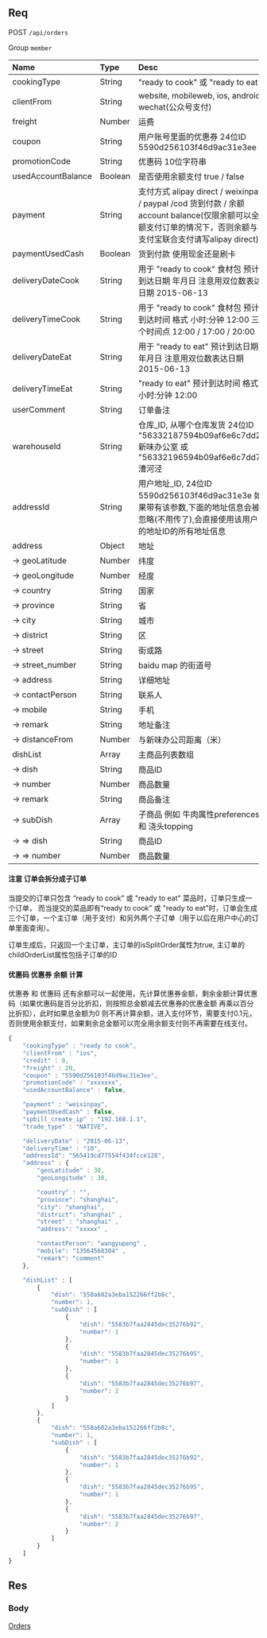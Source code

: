 ## Req

POST `/api/orders`

Group `member`


| Name             | Type     | Desc                              |
|:-----------------|:---------|:----------------------------------|
| cookingType      | String   | "ready to cook" 或 "ready to eat"                  |
| clientFrom       | String   |  website, mobileweb, ios, android, wechat(公众号支付)                   |
| freight          | Number   | 运费                                               |
| coupon           | String   | 用户账号里面的优惠券 24位ID 5590d256103f46d9ac31e3ee   |
| promotionCode    | String   | 优惠码  10位字符串  |
| usedAccountBalance| Boolean   | 是否使用余额支付 true / false  |
| payment          | String   | 支付方式 alipay direct / weixinpay / paypal  /cod 货到付款  / 余额 account balance(仅限余额可以全额支付订单的情况下，否则余额与支付宝联合支付请写alipay direct)     |
| paymentUsedCash  | Boolean  | 货到付款 使用现金还是刷卡                              |
| deliveryDateCook | String   | 用于 "ready to cook" 食材包 预计到达日期 年月日  注意用双位数表达日期 2015-06-13      |
| deliveryTimeCook | String   | 用于 "ready to cook" 食材包 预计到达时间 格式 小时:分钟 12:00  三个时间点 12:00 / 17:00 / 20:00         |
| deliveryDateEat  | String   | 用于 "ready to eat" 预计到达日期 年月日  注意用双位数表达日期 2015-06-13         |
| deliveryTimeEat  | String   | "ready to eat"  预计到达时间 格式 小时:分钟 12:00          |
| userComment      | String   | 订单备注        |
| warehouseId      | String   | 仓库_ID, 从哪个仓库发货 24位ID "56332187594b09af6e6c7dd2" 新味办公室 或 "56332196594b09af6e6c7dd7" 漕河泾    |
| addressId        | String   | 用户地址_ID, 24位ID 5590d256103f46d9ac31e3e  如果带有该参数,下面的地址信息会被忽略(不用传了),会直接使用该用户的地址ID的所有地址信息  |
| address          | Object   | 地址       |
|   -> geoLatitude   | Number   | 纬度       |
|   -> geoLongitude  | Number   | 经度       |
|   -> country       | String   | 国家       |
|   -> province      | String   | 省         |
|   -> city          | String   | 城市       |
|   -> district      | String   | 区         |
|   -> street        | String   | 街或路      |
|   -> street_number | String   | baidu map 的街道号      |
|   -> address       | String   | 详细地址    |
|   -> contactPerson | String   | 联系人      |
|   -> mobile        | String   | 手机       |
|   -> remark        | String   | 地址备注   |
|   -> distanceFrom  | Number   | 与新味办公司距离（米）      |
| dishList           | Array    | 主商品列表数组  |
|   -> dish          | String | 商品ID     |
|   -> number        | Number | 商品数量    |
|   -> remark        | String | 商品备注    |
|   -> subDish       | Array  | 子商品 例如 牛肉属性preferences 和 浇头topping  |
|   -> => dish       | String | 商品ID     |
|   -> => number     | Number | 商品数量    |


#### 注意 订单会拆分成子订单

当提交的订单只包含 “ready to cook” 或 "ready to eat" 菜品时，订单只生成一个订单， 而当提交的菜品即有“ready to cook” 或 "ready to eat"时，订单会生成三个订单，一个主订单（用于支付）和另外两个子订单（用于以后在用户中心的订单里面查询）。

订单生成后，只返回一个主订单，主订单的isSplitOrder属性为true, 主订单的childOrderList属性包括子订单的ID


#### 优惠码 优惠券 余额 计算

优惠券 和 优惠码 还有余额可以一起使用，先计算优惠券金额，剩余金额计算优惠码（如果优惠码是百分比折扣，则按照总金额减去优惠券的优惠金额 再乘以百分比折扣），此时如果总金额为0 则不再计算余额，进入支付环节，需要支付0.1元， 否则使用余额支付，如果剩余总金额可以完全用余额支付则不再需要在线支付。



```js
{
    "cookingType" : "ready to cook",
    "clientFrom" : "ios",
    "credit" : 0,
    "freight" : 20,
    "coupon" : "5590d256103f46d9ac31e3ee",
    "promotionCode" : "xxxxxxx",
    "usedAccountBalance" : false,

    "payment" : "weixinpay",
    "paymentUsedCash" : false,
    "spbill_create_ip" : "192.168.1.1",
    "trade_type" : "NATIVE",

    "deliveryDate" : "2015-06-13",
    "deliveryTime" : "10",
    "addressId": "565419cd77554f434fcce128",
    "address" : {
        "geoLatitude" : 30,
        "geoLongitude" : 30,

        "country" : "",
        "province": "shanghai",
        "city": "shanghai",
        "district": "shanghai" ,
        "street" : "shanghai" ,
        "address": "xxxxx" ,

        "contactPerson": "wangyupeng" ,
        "mobile": "13564568304" ,
        "remark": "comment"
    },

    "dishList" : [
        {
            "dish": "558a602a3eba152266ff2b8c",
            "number": 1,
            "subDish" : [
                {
                    "dish": "5583b7faa2845dec35276b92",
                    "number": 1
                },
                {
                    "dish": "5583b7faa2845dec35276b95",
                    "number": 1
                },
                {
                    "dish": "5583b7faa2845dec35276b97",
                    "number": 2
                }
            ]
        },
        {
            "dish": "558a602a3eba152266ff2b8c",
            "number": 1,
            "subDish" : [
                {
                    "dish": "5583b7faa2845dec35276b92",
                    "number": 1
                },
                {
                    "dish": "5583b7faa2845dec35276b95",
                    "number": 1
                },
                {
                    "dish": "5583b7faa2845dec35276b97",
                    "number": 2
                }
            ]
        }
    ]
}
```


## Res
### Body




[Orders](../Order)